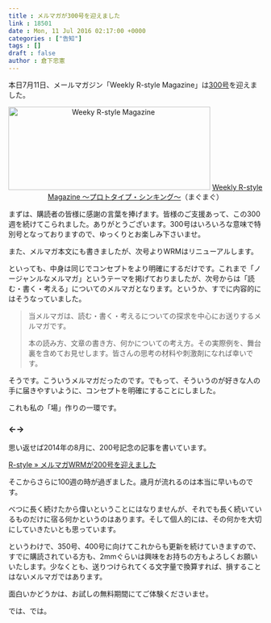```yaml
---
title : メルマガが300号を迎えました
link : 18501
date : Mon, 11 Jul 2016 02:17:00 +0000
categories : ["告知"]
tags : []
draft : false
author : 倉下忠憲
---
```


本日7月11日、メールマガジン「Weekly R-style Magazine」は<a href="http://honkure.net/rbook/archives/745">300号</a>を迎えました。

<div style="text-align:center;"><a href="http://www.mag2.com/m/0001185133.html" target="_blank"><img src="https://rashita.net/blog/wp-content/uploads/2010/09/mmbanner.jpg" alt="Weeky R-style Magazine" width="400" height="165" class="alignnone size-full wp-image-12201" /></a>
<a href="http://www.mag2.com/m/0001185133.html" target="_blank">Weekly R-style Magazine ～プロトタイプ・シンキング～</a>（まぐまぐ）</div>


まずは、購読者の皆様に感謝の言葉を捧げます。皆様のご支援あって、この300週を続けてこられました。ありがとうございます。300号はいろいろな意味で特別号となっておりますので、ゆっくりとお楽しみ下さいませ。

また、メルマガ本文にも書きましたが、次号よりWRMはリニューアルします。

といっても、中身は同じでコンセプトをより明確にするだけです。これまで「ノージャンルなメルマガ」というテーマを掲げておりましたが、次号からは「読む・書く・考える」についてのメルマガとなります。というか、すでに内容的にはそうなっていました。

<blockquote>
当メルマガは、読む・書く・考えるについての探求を中心にお送りするメルマガです。

本の読み方、文章の書き方、何かについての考え方。その実際例を、舞台裏を含めてお見せします。皆さんの思考の材料や刺激剤になれば幸いです。
</blockquote>

そうです。こういうメルマガだったのです。でもって、そういうのが好きな人の手に届きやすいように、コンセプトを明確にすることにしました。

これも私の「場」作りの一環です。

<h3>←→</h3>

思い返せば2014年の8月に、200号記念の記事を書いています。

<a href="https://rashita.net/blog/?p=14030">R-style » メルマガWRMが200号を迎えました</a>

そこからさらに100週の時が過ぎました。歳月が流れるのは本当に早いものです。

べつに長く続けたから偉いということにはなりませんが、それでも長く続いているものだけに宿る何かというのはあります。そして個人的には、その何かを大切にしていきたいとも思っています。

というわけで、350号、400号に向けてこれからも更新を続けていきますので、すでに購読されている方も、2mmぐらいは興味をお持ちの方もよろしくお願いいたします。少なくとも、送りつけられてくる文字量で換算すれば、損することはないメルマガではあります。

面白いかどうかは、お試しの無料期間にてご体験くださいませ。

では、では。